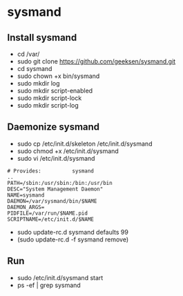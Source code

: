 sysmand
=======

Install sysmand
---------------
* cd /var/
* sudo git clone https://github.com/geeksen/sysmand.git
* cd sysmand
* sudo chown +x bin/sysmand
* sudo mkdir log
* sudo mkdir script-enabled
* sudo mkdir script-lock
* sudo mkdir script-log

Daemonize sysmand
-----------------
* sudo cp /etc/init.d/skeleton /etc/init.d/sysmand
* sudo chmod +x /etc/init.d/sysmand
* sudo vi /etc/init.d/sysmand
```
# Provides:          sysmand
..
PATH=/sbin:/usr/sbin:/bin:/usr/bin
DESC="System Management Daemon"
NAME=sysmand
DAEMON=/var/sysmand/bin/$NAME
DAEMON_ARGS=
PIDFILE=/var/run/$NAME.pid
SCRIPTNAME=/etc/init.d/$NAME
```

* sudo update-rc.d sysmand defaults 99
* (sudo update-rc.d -f sysmand remove)

Run
---
* sudo /etc/init.d/sysmand start
* ps -ef | grep sysmand
